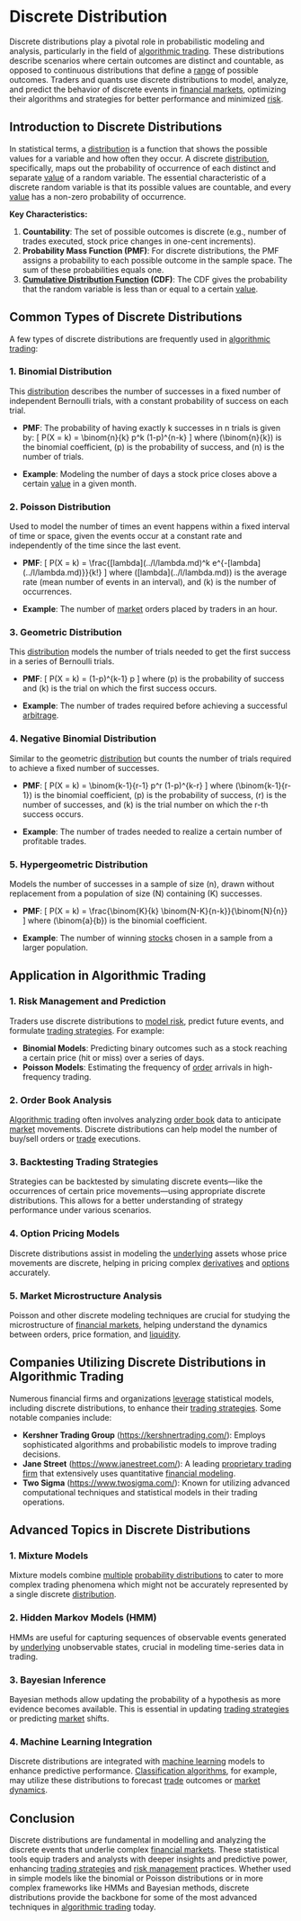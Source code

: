 # Discrete Distribution

Discrete distributions play a pivotal role in probabilistic modeling and analysis, particularly in the field of [algorithmic trading](../a/accountability.md). These distributions describe scenarios where certain outcomes are distinct and countable, as opposed to continuous distributions that define a [range](../r/range.md) of possible outcomes. Traders and quants use discrete distributions to model, analyze, and predict the behavior of discrete events in [financial markets](../f/financial_market.md), optimizing their algorithms and strategies for better performance and minimized [risk](../r/risk.md).

## Introduction to Discrete Distributions

In statistical terms, a [distribution](../d/distribution.md) is a function that shows the possible values for a variable and how often they occur. A discrete [distribution](../d/distribution.md), specifically, maps out the probability of occurrence of each distinct and separate [value](../v/value.md) of a random variable. The essential characteristic of a discrete random variable is that its possible values are countable, and every [value](../v/value.md) has a non-zero probability of occurrence.

**Key Characteristics:**
1. **Countability**: The set of possible outcomes is discrete (e.g., number of trades executed, stock price changes in one-cent increments).
2. **Probability Mass Function (PMF)**: For discrete distributions, the PMF assigns a probability to each possible outcome in the sample space. The sum of these probabilities equals one.
3. **[Cumulative Distribution Function](../c/cumulative_distribution_function_in_trading.md) (CDF)**: The CDF gives the probability that the random variable is less than or equal to a certain [value](../v/value.md).

## Common Types of Discrete Distributions

A few types of discrete distributions are frequently used in [algorithmic trading](../a/accountability.md):

### 1. **Binomial Distribution**

This [distribution](../d/distribution.md) describes the number of successes in a fixed number of independent Bernoulli trials, with a constant probability of success on each trial.

- **PMF**: The probability of having exactly k successes in n trials is given by:
  \[
  P(X = k) = \binom{n}{k} p^k (1-p)^{n-k}
  \]
  where \(\binom{n}{k}\) is the binomial coefficient, \(p\) is the probability of success, and \(n\) is the number of trials.

- **Example**: Modeling the number of days a stock price closes above a certain [value](../v/value.md) in a given month.

### 2. **Poisson Distribution**

Used to model the number of times an event happens within a fixed interval of time or space, given the events occur at a constant rate and independently of the time since the last event.

- **PMF**: 
  \[
  P(X = k) = \frac{\[lambda](../l/lambda.md)^k e^{-\[lambda](../l/lambda.md)}}{k!}
  \]
  where \(\[lambda](../l/lambda.md)\) is the average rate (mean number of events in an interval), and \(k\) is the number of occurrences.
  
- **Example**: The number of [market](../m/market.md) orders placed by traders in an hour.

### 3. **Geometric Distribution**

This [distribution](../d/distribution.md) models the number of trials needed to get the first success in a series of Bernoulli trials.

- **PMF**: 
  \[
  P(X = k) = (1-p)^{k-1} p
  \]
  where \(p\) is the probability of success and \(k\) is the trial on which the first success occurs.

- **Example**: The number of trades required before achieving a successful [arbitrage](../a/arbitrage.md).

### 4. **Negative Binomial Distribution**

Similar to the geometric [distribution](../d/distribution.md) but counts the number of trials required to achieve a fixed number of successes.

- **PMF**:
  \[
  P(X = k) = \binom{k-1}{r-1} p^r (1-p)^{k-r}
  \]
  where \(\binom{k-1}{r-1}\) is the binomial coefficient, \(p\) is the probability of success, \(r\) is the number of successes, and \(k\) is the trial number on which the r-th success occurs.

- **Example**: The number of trades needed to realize a certain number of profitable trades.

### 5. **Hypergeometric Distribution**

Models the number of successes in a sample of size \(n\), drawn without replacement from a population of size \(N\) containing \(K\) successes.

- **PMF**:
  \[
  P(X = k) = \frac{\binom{K}{k} \binom{N-K}{n-k}}{\binom{N}{n}}
  \]
  where \(\binom{a}{b}\) is the binomial coefficient.

- **Example**: The number of winning [stocks](../s/stock.md) chosen in a sample from a larger population.

## Application in Algorithmic Trading

### 1. **Risk Management and Prediction**

Traders use discrete distributions to [model risk](../m/model_risk.md), predict future events, and formulate [trading strategies](../t/trading_strategies.md). For example:

- **Binomial Models**: Predicting binary outcomes such as a stock reaching a certain price (hit or miss) over a series of days.
- **Poisson Models**: Estimating the frequency of [order](../o/order.md) arrivals in high-frequency trading.

### 2. **Order Book Analysis**

[Algorithmic trading](../a/accountability.md) often involves analyzing [order book](../o/order_book.md) data to anticipate [market](../m/market.md) movements. Discrete distributions can help model the number of buy/sell orders or [trade](../t/trade.md) executions.

### 3. **Backtesting Trading Strategies**

Strategies can be backtested by simulating discrete events—like the occurrences of certain price movements—using appropriate discrete distributions. This allows for a better understanding of strategy performance under various scenarios.

### 4. **Option Pricing Models**

Discrete distributions assist in modeling the [underlying](../u/underlying.md) assets whose price movements are discrete, helping in pricing complex [derivatives](../d/derivatives.md) and [options](../o/options.md) accurately.

### 5. **Market Microstructure Analysis**

Poisson and other discrete modeling techniques are crucial for studying the microstructure of [financial markets](../f/financial_market.md), helping understand the dynamics between orders, price formation, and [liquidity](../l/liquidity.md).

## Companies Utilizing Discrete Distributions in Algorithmic Trading

Numerous financial firms and organizations [leverage](../l/leverage.md) statistical models, including discrete distributions, to enhance their [trading strategies](../t/trading_strategies.md). Some notable companies include:

- **Kershner Trading Group** (https://kershnertrading.com/): Employs sophisticated algorithms and probabilistic models to improve trading decisions.
- **Jane Street** (https://www.janestreet.com/): A leading [proprietary trading](../p/proprietary_trading.md) [firm](../f/firm.md) that extensively uses quantitative [financial modeling](../f/financial_modeling.md).
- **Two Sigma** (https://www.twosigma.com/): Known for utilizing advanced computational techniques and statistical models in their trading operations.

## Advanced Topics in Discrete Distributions

### 1. **Mixture Models**

Mixture models combine [multiple](../m/multiple.md) [probability distributions](../p/probability_distributions_in_trading.md) to cater to more complex trading phenomena which might not be accurately represented by a single discrete [distribution](../d/distribution.md).

### 2. **Hidden Markov Models (HMM)**

HMMs are useful for capturing sequences of observable events generated by [underlying](../u/underlying.md) unobservable states, crucial in modeling time-series data in trading.

### 3. **Bayesian Inference**

Bayesian methods allow updating the probability of a hypothesis as more evidence becomes available. This is essential in updating [trading strategies](../t/trading_strategies.md) or predicting [market](../m/market.md) shifts.

### 4. **Machine Learning Integration**

Discrete distributions are integrated with [machine learning](../m/machine_learning.md) models to enhance predictive performance. [Classification algorithms](../c/classification_algorithms.md), for example, may utilize these distributions to forecast [trade](../t/trade.md) outcomes or [market dynamics](../m/market_dynamics.md).

## Conclusion

Discrete distributions are fundamental in modelling and analyzing the discrete events that underlie complex [financial markets](../f/financial_market.md). These statistical tools equip traders and analysts with deeper insights and predictive power, enhancing [trading strategies](../t/trading_strategies.md) and [risk management](../r/risk_management.md) practices. Whether used in simple models like the binomial or Poisson distributions or in more complex frameworks like HMMs and Bayesian methods, discrete distributions provide the backbone for some of the most advanced techniques in [algorithmic trading](../a/accountability.md) today.